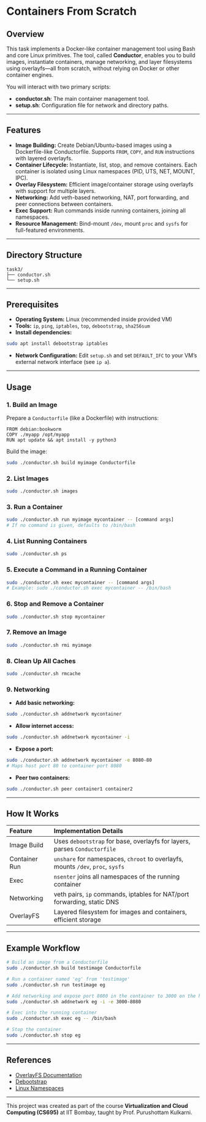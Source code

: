 # Containers From Scratch

## Overview

This task implements a Docker-like container management tool using Bash and core Linux primitives. The tool, called **Conductor**, enables you to build images, instantiate containers, manage networking, and layer filesystems using overlayfs—all from scratch, without relying on Docker or other container engines.

You will interact with two primary scripts:

- **conductor.sh**: The main container management tool.
- **setup.sh**: Configuration file for network and directory paths.

---

## Features

- **Image Building:** Create Debian/Ubuntu-based images using a Dockerfile-like Conductorfile. Supports `FROM`, `COPY`, and `RUN` instructions with layered overlayfs.
- **Container Lifecycle:** Instantiate, list, stop, and remove containers. Each container is isolated using Linux namespaces (PID, UTS, NET, MOUNT, IPC).
- **Overlay Filesystem:** Efficient image/container storage using overlayfs with support for multiple layers.
- **Networking:** Add veth-based networking, NAT, port forwarding, and peer connections between containers.
- **Exec Support:** Run commands inside running containers, joining all namespaces.
- **Resource Management:** Bind-mount `/dev`, mount `proc` and `sysfs` for full-featured environments.

---

## Directory Structure

```
task3/
├── conductor.sh
└── setup.sh
```

---

## Prerequisites

- **Operating System:** Linux (recommended inside provided VM)
- **Tools:** `ip`, `ping`, `iptables`, `top`, `debootstrap`, `sha256sum`
- **Install dependencies:**

```bash
sudo apt install debootstrap iptables
```

- **Network Configuration:**
  Edit `setup.sh` and set `DEFAULT_IFC` to your VM’s external network interface (see `ip a`).

---

## Usage

### 1. Build an Image

Prepare a `Conductorfile` (like a Dockerfile) with instructions:

```
FROM debian:bookworm
COPY ./myapp /opt/myapp
RUN apt update && apt install -y python3
```

Build the image:

```bash
sudo ./conductor.sh build myimage Conductorfile
```

### 2. List Images

```bash
sudo ./conductor.sh images
```

### 3. Run a Container

```bash
sudo ./conductor.sh run myimage mycontainer -- [command args]
# If no command is given, defaults to /bin/bash
```

### 4. List Running Containers

```bash
sudo ./conductor.sh ps
```

### 5. Execute a Command in a Running Container

```bash
sudo ./conductor.sh exec mycontainer -- [command args]
# Example: sudo ./conductor.sh exec mycontainer -- /bin/bash
```

### 6. Stop and Remove a Container

```bash
sudo ./conductor.sh stop mycontainer
```

### 7. Remove an Image

```bash
sudo ./conductor.sh rmi myimage
```

### 8. Clean Up All Caches

```bash
sudo ./conductor.sh rmcache
```

### 9. Networking

- **Add basic networking:**

```bash
sudo ./conductor.sh addnetwork mycontainer
```

- **Allow internet access:**

```bash
sudo ./conductor.sh addnetwork mycontainer -i
```

- **Expose a port:**

```bash
sudo ./conductor.sh addnetwork mycontainer -e 8080-80
# Maps host port 80 to container port 8080
```

- **Peer two containers:**

```bash
sudo ./conductor.sh peer container1 container2
```

---

## How It Works

| Feature       | Implementation Details                                                          |
| :------------ | :------------------------------------------------------------------------------ |
| Image Build   | Uses `debootstrap` for base, overlayfs for layers, parses `Conductorfile`       |
| Container Run | `unshare` for namespaces, `chroot` to overlayfs, mounts `/dev`, `proc`, `sysfs` |
| Exec          | `nsenter` joins all namespaces of the running container                         |
| Networking    | veth pairs, `ip` commands, iptables for NAT/port forwarding, static DNS         |
| OverlayFS     | Layered filesystem for images and containers, efficient storage                 |

---

## Example Workflow

```bash
# Build an image from a Conductorfile
sudo ./conductor.sh build testimage Conductorfile

# Run a container named 'eg' from 'testimage'
sudo ./conductor.sh run testimage eg

# Add networking and expose port 8080 in the container to 3000 on the host
sudo ./conductor.sh addnetwork eg -i -e 3000-8080

# Exec into the running container
sudo ./conductor.sh exec eg -- /bin/bash

# Stop the container
sudo ./conductor.sh stop eg
```

---

## References

- [OverlayFS Documentation](https://wiki.archlinux.org/title/Overlay_filesystem)
- [Debootstrap](https://wiki.debian.org/Debootstrap)
- [Linux Namespaces](https://lwn.net/Articles/531381/)

---

This project was created as part of the course **Virtualization and Cloud Computing (CS695)** at IIT Bombay, taught by Prof. Purushottam Kulkarni.
